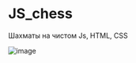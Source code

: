 # JS_chess

Шахматы на чистом Js, HTML, CSS

![image](https://user-images.githubusercontent.com/37026894/191486278-de260ae0-b634-4995-a709-2ea7781d6972.png)
